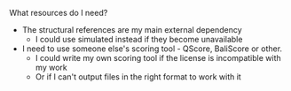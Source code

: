 


What resources do I need?
- The structural references are my main external dependency
	- I could use simulated instead if they become unavailable
- I need to use someone else's scoring tool - QScore, BaliScore or other.
	- I could write my own scoring tool if the license is incompatible with my work
	- Or if I can't output files in the right format to work with it